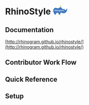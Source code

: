 # RhinoStyle <img src="dist/svg/rhinogram-logo.svg" height="30px;"> 

## Documentation

[http://rhinogram.github.io/rhinostyle/](http://rhinogram.github.io/rhinostyle/)


## Contributor Work Flow


## Quick Reference


## Setup
